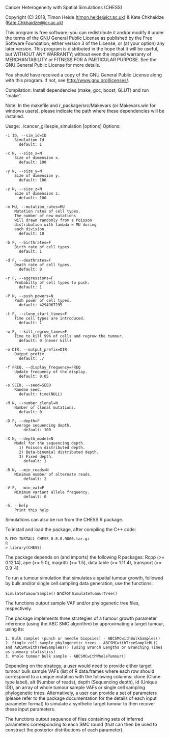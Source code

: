 Cancer Heterogeneity with Spatial Simulations (CHESS)

Copyright (C) 2018, Timon Heide (timon.heide@icr.ac.uk)
                  & Kate Chkhaidze (Kate.Chkhaidze@icr.ac.uk)

This program is free software; you can redistribute it and/or modify
it under the terms of the GNU General Public License as published by
the Free Software Foundation; either version 3 of the License, or
(at your option) any later version.
This program is distributed in the hope that it will be useful,
but WITHOUT ANY WARRANTY; without even the implied warranty of
MERCHANTABILITY or FITNESS FOR A PARTICULAR PURPOSE.  See the
GNU General Public License for more details.

You should have received a copy of the GNU General Public License
along with this program. If not, see http://www.gnu.org/licenses/.


Compilation: Install dependencies (make, gcc, boost, GLUT) and run "make".

Note: In the makefile and r_package/src/Makevars (or Makevars.win for windows users), please indicate the path where these dependencies will be installed. 

Usage: ./cancer_gillespie_simulation [options]
  Options: 

    -i ID, --sim_id=ID
        Simulation Id
          default: 1

    -x N, --size_x=N
        Size of dimension x.
          default: 100

    -y N, --size_y=N
        Size of dimension y.
          default: 100

    -z N, --size_z=N
        Size of dimension z.
          default: 100

    -m MU, --mutation_rates=MU
        Mutation rates of cell types.
        The number of new mutations
        will drawn randomly from a Poisson 
        distribution with lambda = MU during
        each division.
          default: 10

    -b F, --birthrates=F
        Birth rate of cell types.
          default: 1

    -d F, --deathrates=F
        Death rate of cell types.
          default: 0

    -r F, --aggressions=F
        Probabilty of cell types to push.
          default: 1

    -P N, --push_powers=N
        Push power of cell types.
          default: 4294967295

    -t F, --clone_start_times=F
        Time cell types are introduced.
          default: 1
          
    -w F, --kill_regrow_times=F
        Time to kill 99% of cells and regrow the tumour.
          default: 0 (never kill)

    -o DIR, --output_prefix=DIR
        Output prefix.
          default: ./

    -f FREQ, --display_frequency=FREQ
        Update frequency of the display.
          default: 0.05

    -s SEED, --seed=SEED
        Random seed.
          default: time(NULL)

    -M N, --number_clonal=N
        Number of clonal mutations.
          default: 0

    -D F, --depth=F
        Average sequencing depth.
            default: 100

    -X N, --depth_model=N
        Model for the sequencing depth.
          1) Poisson distributed depth.
          2) Beta-binomial distributed depth.
          3) Fixed depth.
            default: 1

    -R N, --min_reads=N
        Minimum number of alternate reads.
            default: 2

    -V F, --min_vaf=F
        Minimum variant allele frequency.
            default: 0

    -h, --help
        Print this help

Simulations can also be run from the CHESS R package.

To install and load the package, after compiling the C++ code:

```
R CMD INSTALL CHESS_0.0.0.9000.tar.gz
R
> library(CHESS)
```

The package depends on (and imports) the following R packages: Rcpp (>= 0.12.14), ape (>= 5.0), magrittr (>= 1.5), data.table (>= 1.11.4), transport (>= 0.9-4)

To run a tumour simulation that simulates a spatial tumour growth, followed by bulk and/or single cell sampling data generation, use the functions:

```SimulateTumourSample()``` and/or ```SimulateTumourTree()```

The functions output sample VAF and/or phylogenetic tree files, respectively.

The package implements three strategies of a tumour growth parameter inference (using the ABC SMC algorithm) by approximating a target tumour, using its:

```
1. Bulk samples (punch or needle biopsies) - ABCSMCwithBulkSamples()
2. Single cell sample phylogenetic trees - ABCSMCwithTreeSampleBL() and ABCSMCwithTreeSampleBT() (using Branch Lengths or Branching Times as summary statistics)
3. Whole tumour bulk sample - ABCSMCwithWholeTumour()
```

Depending on the strategy, a user would need to provide either target tumour bulk sample VAFs (list of R data.frames where each row should correspond to a unique mutation with the following columns: clone (Clone type label), alt (Number of reads), depth (Sequencing depth), id (Unique ID)), an array of whole tumour sample VAFs or single cell sampling phylogenetic trees. Alternatively, a user can provide a set of parameters (please refer to the package documentation for the details of each input parameter format) to simulate a synthetic target tumour to then recover these input parameters.  

The functions output sequence of files containing sets of inferred parameters corresponding to each SMC round (that can then be used to construct the posterior distributions of each parameter).
